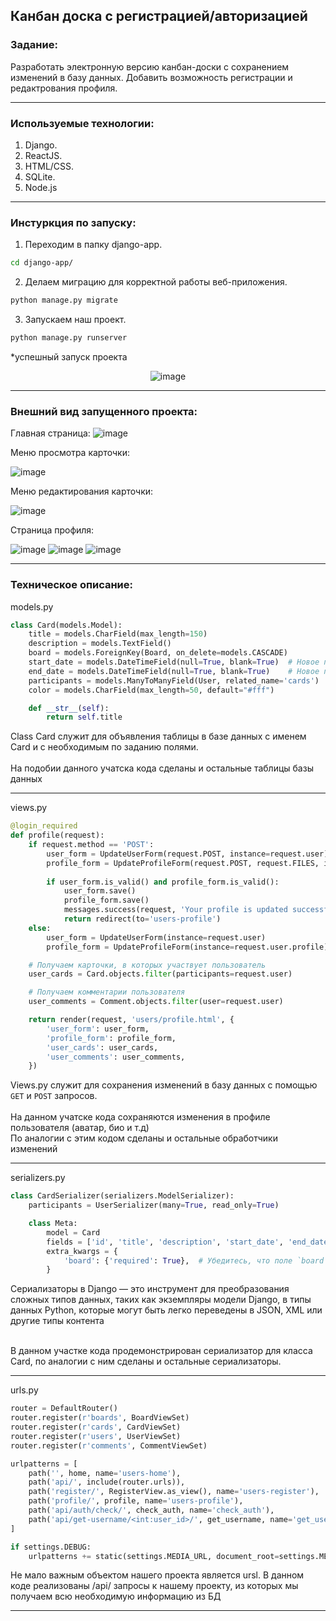 ## Канбан доска с регистрацией/авторизацией ##

<h3>Задание:</h3>

Разработать электронную версию канбан-доски с сохранением изменений в базу данных. Добавить возможность регистрации и редактрования профиля.

-----

<h3>Используемые технологии: </h3>

1. Django.
2. ReactJS.
3. HTML/CSS.
4. SQLite.
5. Node.js

------

<h3>Инстуркция по запуску: </h3>

1. Переходим в папку django-app.
```bash
cd django-app/
```
2. Делаем миграцию для корректной работы веб-приложения.
```bash
python manage.py migrate
```
3. Запускаем наш проект.
```bash
python manage.py runserver
```

*успешный запуск проекта

<div align = "center">
  
  ![image](https://github.com/user-attachments/assets/c3c0bcf9-a028-4cd0-9fe4-4b9dbfb3ee2d)
  
</div>

-----

<h3>Внешний вид запущенного проекта: </h3>

Главная страница:
![image](https://github.com/user-attachments/assets/e180accf-f791-4045-a295-d3ddf3543770)

Меню просмотра карточки: 

![image](https://github.com/user-attachments/assets/195c4c50-3f88-4053-bb8b-ece976ea7530)

Меню редактирования карточки:

![image](https://github.com/user-attachments/assets/e549be81-b8b8-46e9-bb02-ea23c684d52b)

Страница профиля:

![image](https://github.com/user-attachments/assets/d29d2eaa-aac1-484e-a817-84ea2a0ec10b)
![image](https://github.com/user-attachments/assets/d4ee3e44-02c2-4048-b119-7c3790036170)
![image](https://github.com/user-attachments/assets/474287b4-3210-42ba-a527-053d29f19fe7)

-----

<h3>Техническое описание:</h3>

models.py
```python
class Card(models.Model):
    title = models.CharField(max_length=150)
    description = models.TextField()
    board = models.ForeignKey(Board, on_delete=models.CASCADE)
    start_date = models.DateTimeField(null=True, blank=True)  # Новое поле
    end_date = models.DateTimeField(null=True, blank=True)    # Новое поле
    participants = models.ManyToManyField(User, related_name='cards')
    color = models.CharField(max_length=50, default="#fff")

    def __str__(self):
        return self.title

```
Class Card служит для объявления таблицы в базе данных с именем Card и с необходимым по заданию полями. <br><br>
На подобии данного учатска кода сделаны и остальные таблицы базы данных

----

views.py

```python 
@login_required
def profile(request):
    if request.method == 'POST':
        user_form = UpdateUserForm(request.POST, instance=request.user)
        profile_form = UpdateProfileForm(request.POST, request.FILES, instance=request.user.profile)
        
        if user_form.is_valid() and profile_form.is_valid():
            user_form.save()
            profile_form.save()
            messages.success(request, 'Your profile is updated successfully')
            return redirect(to='users-profile')
    else:
        user_form = UpdateUserForm(instance=request.user)
        profile_form = UpdateProfileForm(instance=request.user.profile)

    # Получаем карточки, в которых участвует пользователь
    user_cards = Card.objects.filter(participants=request.user)

    # Получаем комментарии пользователя
    user_comments = Comment.objects.filter(user=request.user)

    return render(request, 'users/profile.html', {
        'user_form': user_form,
        'profile_form': profile_form,
        'user_cards': user_cards,
        'user_comments': user_comments,
    })
```
Views.py служит для сохранения изменений в базу данных с помощью ```GET``` и ```POST``` запросов. <br><br>
На данном учатске кода сохраняются изменения в профиле пользователя (аватар, био и т.д) <br>
По аналогии с этим кодом сделаны и остальные обработчики изменений

----

serializers.py

```python
class CardSerializer(serializers.ModelSerializer):
    participants = UserSerializer(many=True, read_only=True)

    class Meta:
        model = Card
        fields = ['id', 'title', 'description', 'start_date', 'end_date', 'board', 'participants', 'color']
        extra_kwargs = {
            'board': {'required': True},  # Убедитесь, что поле `board` является обязательным
        }
```
Сериализаторы в Django — это инструмент для преобразования сложных типов данных, таких как экземпляры модели Django, в типы данных Python, которые могут быть легко переведены в JSON, XML или другие типы контента<br><br>

В данном участке кода продемонстрирован сериализатор для класса Card, по аналогии с ним сделаны и остальные сериализаторы.

-----

urls.py

```python
router = DefaultRouter()
router.register(r'boards', BoardViewSet)
router.register(r'cards', CardViewSet)
router.register(r'users', UserViewSet)
router.register(r'comments', CommentViewSet)

urlpatterns = [
    path('', home, name='users-home'),
    path('api/', include(router.urls)),
    path('register/', RegisterView.as_view(), name='users-register'),
    path('profile/', profile, name='users-profile'),
    path('api/auth/check/', check_auth, name='check_auth'),
    path('api/get-username/<int:user_id>/', get_username, name='get_username'),
]

if settings.DEBUG:
    urlpatterns += static(settings.MEDIA_URL, document_root=settings.MEDIA_ROOT)
```
Не мало важным объектом нашего проекта является ursl. В данном коде реализованы /api/ запросы к нашему проекту, из которых мы получаем всю необходимую информацию из БД

----
